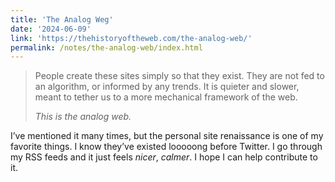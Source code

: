 ```yaml
---
title: 'The Analog Weg'
date: '2024-06-09'
link: 'https://thehistoryoftheweb.com/the-analog-web/'
permalink: /notes/the-analog-web/index.html
---
```


> People create these sites simply so that they exist. They are not fed to an algorithm, or informed by any trends. It is quieter and slower, meant to tether us to a more mechanical framework of the web.
>
> *This is the analog web.*

I’ve mentioned it many times, but the personal site renaissance is one of my favorite things. I know they’ve existed looooong before Twitter. I go through my RSS feeds and it just feels *nicer*, *calmer*. I hope I can help contribute to it.